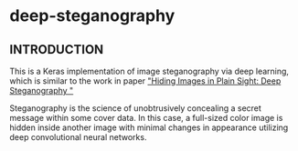 # deep-steganography #
## INTRODUCTION ##
This is a Keras implementation of image steganography via deep learning, which is similar to the work in paper ["Hiding Images in Plain Sight: Deep Steganography "](https://papers.nips.cc/paper/6802-hiding-images-in-plain-sight-deep-steganography)

Steganography is the science of unobtrusively concealing a secret message within some cover data. In this case, a full-sized color image is hidden inside another image with minimal changes in appearance utilizing deep convolutional neural networks.
